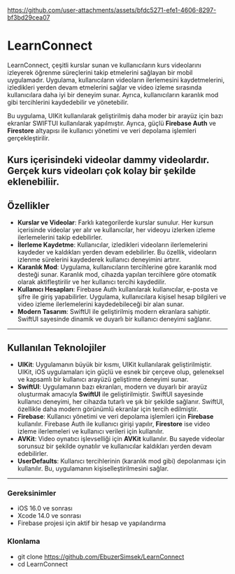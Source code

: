 https://github.com/user-attachments/assets/bfdc5271-efe1-4606-8297-bf3bd29cea07

# LearnConnect

LearnConnect, çeşitli kurslar sunan ve kullanıcıların kurs videolarını izleyerek öğrenme süreçlerini takip etmelerini sağlayan bir mobil uygulamadır. Uygulama, kullanıcıların videoların ilerlemesini kaydetmelerini, izledikleri yerden devam etmelerini sağlar ve video izleme sırasında kullanıcılara daha iyi bir deneyim sunar. Ayrıca, kullanıcıların karanlık mod gibi tercihlerini kaydedebilir ve yönetebilir.

Bu uygulama, UIKit kullanılarak geliştirilmiş daha moder bir arayüz için bazı ekranlar SWIFTUI kullanılarak yapılmıştır. Ayrıca, güçlü **Firebase Auth** ve **Firestore** altyapısı ile kullanıcı yönetimi ve veri depolama işlemleri gerçekleştirilir.

Kurs içerisindeki videolar dammy videolardır. Gerçek kurs videoları çok kolay bir şekilde eklenebiliir.
---

## Özellikler

- **Kurslar ve Videolar**: Farklı kategorilerde kurslar sunulur. Her kursun içerisinde videolar yer alır ve kullanıcılar, her videoyu izlerken izleme ilerlemelerini takip edebilirler.
- **İlerleme Kaydetme**: Kullanıcılar, izledikleri videoların ilerlemelerini kaydeder ve kaldıkları yerden devam edebilirler. Bu özellik, videoların izlenme sürelerini kaydederek kullanıcı deneyimini artırır.
- **Karanlık Mod**: Uygulama, kullanıcıların tercihlerine göre karanlık mod desteği sunar. Karanlık mod, cihazda yapılan tercihlere göre otomatik olarak aktifleştirilir ve her kullanıcı tercihi kaydedilir.
- **Kullanıcı Hesapları**: Firebase Auth kullanılarak kullanıcılar, e-posta ve şifre ile giriş yapabilirler. Uygulama, kullanıcılara kişisel hesap bilgileri ve video izleme ilerlemelerini kaydedebileceği bir alan sunar.
- **Modern Tasarım**: SwiftUI ile geliştirilmiş modern ekranlara sahiptir. SwiftUI sayesinde dinamik ve duyarlı bir kullanıcı deneyimi sağlanır.
  
---

## Kullanılan Teknolojiler

- **UIKit**: Uygulamanın büyük bir kısmı, UIKit kullanılarak geliştirilmiştir. UIKit, iOS uygulamaları için güçlü ve esnek bir çerçeve olup, geleneksel ve kapsamlı bir kullanıcı arayüzü geliştirme deneyimi sunar.
- **SwiftUI**: Uygulamanın bazı ekranları, modern ve duyarlı bir arayüz oluşturmak amacıyla **SwiftUI** ile geliştirilmiştir. SwiftUI sayesinde kullanıcı deneyimi, her cihazda tutarlı ve şık bir şekilde sağlanır. SwiftUI, özellikle daha modern görünümlü ekranlar için tercih edilmiştir.
- **Firebase**: Kullanıcı yönetimi ve veri depolama işlemleri için **Firebase** kullanılır. Firebase Auth ile kullanıcı girişi yapılır, **Firestore** ise video izleme ilerlemeleri ve kullanıcı verileri için kullanılır.
- **AVKit**: Video oynatıcı işlevselliği için **AVKit** kullanılır. Bu sayede videolar sorunsuz bir şekilde oynatılır ve kullanıcılar kaldıkları yerden devam edebilirler.
- **UserDefaults**: Kullanıcı tercihlerinin (karanlık mod gibi) depolanması için kullanılır. Bu, uygulamanın kişiselleştirilmesini sağlar.

---

### Gereksinimler

- iOS 16.0 ve sonrası
- Xcode 14.0 ve sonrası
- Firebase projesi için aktif bir hesap ve yapılandırma


### Klonlama
- git clone https://github.com/EbuzerSimsek/LearnConnect
- cd LearnConnect


